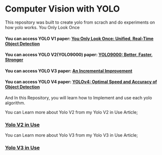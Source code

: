 # Computer Vision with YOLO 
This repository was built to create yolo from scrach and do experiments on how yolo works.
You Only Look Once

#### You can access YOLO V1 paper: [You Only Look Once: Unified, Real-Time Object Detection](https://arxiv.org/abs/1506.02640)
#### You can access YOLO V2(YOLO9000) paper: [YOLO9000: Better, Faster, Stronger](https://arxiv.org/abs/1612.08242)
#### You can access YOLO V3 paper: [An Incremental Improvement](https://arxiv.org/abs/1804.02767)
#### You can access YOLO V4 paper: [YOLOv4: Optimal Speed and Accuracy of Object Detection](https://arxiv.org/abs/2004.10934)


And In this Repository, you will learn how to Implement and use each yolo algorithm.

You can Learn more about Yolo V2 from my Yolo V2 in Use Article;

###  [Yolo V2 in Use](https://medium.com/@mralamdari/yolo-v2-in-use-684c71482880)

You can Learn more about Yolo V3 from my Yolo V3 in Use Article;

###  [Yolo V3 in Use](https://medium.com/@mralamdari/yolo-v3-in-use-e53bd96348a9)
